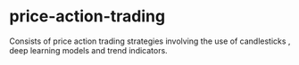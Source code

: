 # price-action-trading
Consists of price action trading strategies involving the use of candlesticks , deep learning models and trend indicators.
